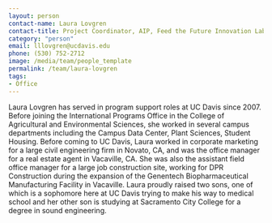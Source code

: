 ```yaml
---
layout: person
contact-name: Laura Lovgren
contact-title: Project Coordinator, AIP, Feed the Future Innovation Lab for Genomics to Improve Poultry in Africa
category: "person"
email: lllovgren@ucdavis.edu
phone: (530) 752-2712
image: /media/team/people_template
permalink: /team/laura-lovgren
tags:
- Office
---
```


Laura Lovgren has served in program support roles at UC Davis since 2007. Before joining the International Programs Office in the College of Agricultural and Environmental Sciences, she worked in several campus departments including the Campus Data Center, Plant Sciences, Student Housing. Before coming to UC Davis, Laura worked in corporate marketing for a large civil engineering firm in Novato, CA, and was the office manager for a real estate agent in Vacaville, CA. She was also the assistant field office manager for a large job construction site, working for DPR Construction during the expansion of the Genentech Biopharmaceutical Manufacturing Facility in Vacaville. Laura proudly raised two sons, one of which is a sophomore here at UC Davis trying to make his way to medical school and her other son is studying at Sacramento City College for a degree in sound engineering.
